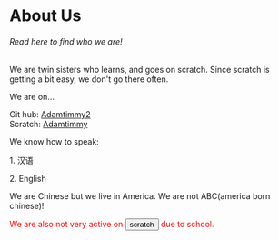 
<html>
  <body>




     
<h1>About Us</h1>
<h6> Read here to find who we are! </h6>
    </head>
  <body> <p>We are twin sisters who learns, and goes on scratch. Since scratch is getting a bit easy, we don't go there often.</p>
  
  <p>We are on...</p>
  Git hub: <a href= "https://github.com/Annatina101">Adamtimmy2</a><br>
  Scratch:  <a href= "https://scratch.mit.edu/users/AdamTimmy/"> Adamtimmy </a>
  <p> We know how to speak: </p>
  <p>1. 汉语</p>
    <p>2. English</p>
     

  <p> We are Chinese but we live in America. We are not ABC(america born chinese)!

 <p style="color : red; ">We are also not very active on <button>scratch</button> due to school. </p>


 


</body>
</html>



